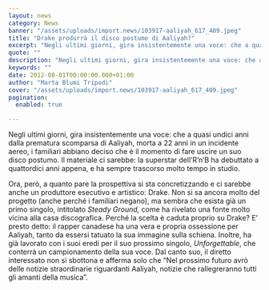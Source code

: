 ```yaml
---
layout: news
category: News
banner: "/assets/uploads/import.news/103917-aaliyah_617_409.jpeg"
title: "Drake produrrà il disco postumo di Aaliyah?"
excerpt: "Negli ultimi giorni, gira insistentemente una voce: che a quasi undici anni dalla prematura scomparsa di Aaliyah, morta a 22 anni in un incidente aereo, i familiari abbiano deciso che è il momento di fare uscire un suo disco postumo. Il materiale ci sarebbe: la superstar dell’R’n’B ha debuttato a quattordici anni appena, e ha [&hellip"
quote: ""
description: "Negli ultimi giorni, gira insistentemente una voce: che a quasi undici anni dalla prematura scomparsa di Aaliyah, morta a 22 anni in un incidente aereo, i familiari abbiano deciso che è il momento di fare uscire un suo disco postumo. Il materiale ci sarebbe: la superstar dell’R’n’B ha debuttato a quattordici anni appena, e ha [&hellip"
keywords: ""
date: 2012-08-01T00:00:00.000+01:00
author: "Marta Blumi Tripodi"
cover: "/assets/uploads/import.news/103917-aaliyah_617_409.jpeg"
pagination:
  enabled: true

---
```


Negli ultimi giorni, gira insistentemente una voce: che a quasi undici anni dalla prematura scomparsa di Aaliyah, morta a 22 anni in un incidente aereo, i familiari abbiano deciso che è il momento di fare uscire un suo disco postumo. Il materiale ci sarebbe: la superstar dell’R’n’B ha debuttato a quattordici anni appena, e ha sempre trascorso molto tempo in studio.

Ora, però, a quanto pare la prospettiva si sta concretizzando e ci sarebbe anche un produttore esecutivo e artistico: Drake. Non si sa ancora molto del progetto (anche perché i familiari negano), ma sembra che esista già un primo singolo, intitolato _Steady Ground,_ come ha rivelato una fonte molto vicina alla casa discografica. Perché la scelta è caduta proprio su Drake? E’ presto detto: il rapper canadese ha una vera e propria ossessione per Aaliyah, tanto da essersi tatuato la sua immagine sulla schiena. Inoltre, ha già lavorato con i suoi eredi per il suo prossimo singolo, _Unforgettable_, che conterrà un campionamento della sua voce. Dal canto suo, il diretto interessato non si sbottona e afferma solo che “Nel prossimo futuro avrò delle notizie straordinarie riguardanti Aaliyah, notizie che rallegreranno tutti gli amanti della musica”.